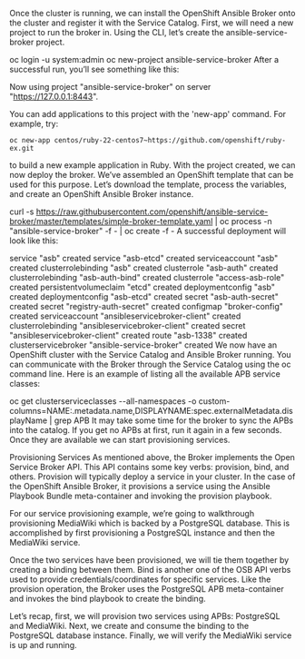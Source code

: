 Once the cluster is running, we can install the OpenShift Ansible Broker onto the cluster and register it with the Service Catalog. First, we will need a new project to run the broker in. Using the CLI, let’s create the ansible-service-broker project.

oc login -u system:admin
oc new-project ansible-service-broker
After a successful run, you’ll see something like this:

Now using project "ansible-service-broker" on server "https://127.0.0.1:8443".

You can add applications to this project with the 'new-app' command. For example, try:

    oc new-app centos/ruby-22-centos7~https://github.com/openshift/ruby-ex.git

to build a new example application in Ruby.
With the project created, we can now deploy the broker. We’ve assembled an OpenShift template that can be used for this purpose. Let’s download the template, process the variables, and create an OpenShift Ansible Broker instance.

curl -s https://raw.githubusercontent.com/openshift/ansible-service-broker/master/templates/simple-broker-template.yaml | oc process -n "ansible-service-broker" -f - | oc create -f -
A successful deployment will look like this:

service "asb" created
service "asb-etcd" created
serviceaccount "asb" created
clusterrolebinding "asb" created
clusterrole "asb-auth" created
clusterrolebinding "asb-auth-bind" created
clusterrole "access-asb-role" created
persistentvolumeclaim "etcd" created
deploymentconfig "asb" created
deploymentconfig "asb-etcd" created
secret "asb-auth-secret" created
secret "registry-auth-secret" created
configmap "broker-config" created
serviceaccount "ansibleservicebroker-client" created
clusterrolebinding "ansibleservicebroker-client" created
secret "ansibleservicebroker-client" created
route "asb-1338" created
clusterservicebroker "ansible-service-broker" created
We now have an OpenShift cluster with the Service Catalog and Ansible Broker running. You can communicate with the Broker through the Service Catalog using the oc command line. Here is an example of listing all the available APB service classes:

oc get clusterserviceclasses --all-namespaces -o custom-columns=NAME:.metadata.name,DISPLAYNAME:spec.externalMetadata.displayName | grep APB
It may take some time for the broker to sync the APBs into the catalog. If you get no APBs at first, run it again in a few seconds. Once they are available we can start provisioning services.

Provisioning Services
As mentioned above, the Broker implements the Open Service Broker API. This API contains some key verbs: provision, bind, and others. Provision will typically deploy a service in your cluster. In the case of the OpenShift Ansible Broker, it provisions a service using the Ansible Playbook Bundle meta-container and invoking the provision playbook.

For our service provisioning example, we’re going to walkthrough provisioning MediaWiki which is backed by a PostgreSQL database. This is accomplished by first provisioning a PostgreSQL instance and then the MediaWiki service.

Once the two services have been provisioned, we will tie them together by creating a binding between them. Bind is another one of the OSB API verbs used to provide credentials/coordinates for specific services. Like the provision operation, the Broker uses the PostgreSQL APB meta-container and invokes the bind playbook to create the binding.

Let’s recap, first, we will provision two services using APBs: PostgreSQL and MediaWiki. Next, we create and consume the binding to the PostgreSQL database instance. Finally, we will verify the MediaWiki service is up and running.
